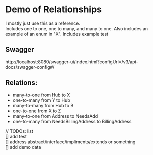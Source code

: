 # Demo of Relationships 
I mostly just use this as a reference.  
Includes one to one, one to many, and many to one.  Also includes an example of an enum in "X".
Includes example test

## Swagger
http://localhost:8080/swagger-ui/index.html?configUrl=/v3/api-docs/swagger-config#/

## Relations:  
- many-to-one from Hub to X
- one-to-many from Y to Hub
- many-to-many from Hub to B
- one-to-one from X to Z
- many-to-one from Address to NeedsAdd
- one-to-many from NeedsBillingAddress to BillingAddress

// TODOs: list  
[] add test  
[] address abstract/interface/impliments/extends or something  
[] add demo data
